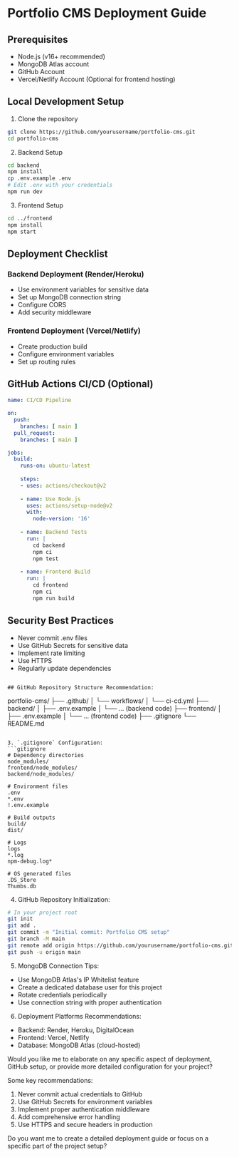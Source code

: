 # Portfolio CMS Deployment Guide

## Prerequisites
- Node.js (v16+ recommended)
- MongoDB Atlas account
- GitHub Account
- Vercel/Netlify Account (Optional for frontend hosting)

## Local Development Setup

1. Clone the repository
```bash
git clone https://github.com/yourusername/portfolio-cms.git
cd portfolio-cms
```

2. Backend Setup
```bash
cd backend
npm install
cp .env.example .env
# Edit .env with your credentials
npm run dev
```

3. Frontend Setup
```bash
cd ../frontend
npm install
npm start
```

## Deployment Checklist

### Backend Deployment (Render/Heroku)
- Use environment variables for sensitive data
- Set up MongoDB connection string
- Configure CORS
- Add security middleware

### Frontend Deployment (Vercel/Netlify)
- Create production build
- Configure environment variables
- Set up routing rules

## GitHub Actions CI/CD (Optional)
```yaml
name: CI/CD Pipeline

on:
  push:
    branches: [ main ]
  pull_request:
    branches: [ main ]

jobs:
  build:
    runs-on: ubuntu-latest
    
    steps:
    - uses: actions/checkout@v2
    
    - name: Use Node.js
      uses: actions/setup-node@v2
      with:
        node-version: '16'
    
    - name: Backend Tests
      run: |
        cd backend
        npm ci
        npm test
    
    - name: Frontend Build
      run: |
        cd frontend
        npm ci
        npm run build
```

## Security Best Practices
- Never commit .env files
- Use GitHub Secrets for sensitive data
- Implement rate limiting
- Use HTTPS
- Regularly update dependencies
```

## GitHub Repository Structure Recommendation:
```
portfolio-cms/
├── .github/
│   └── workflows/
│       └── ci-cd.yml
├── backend/
│   ├── .env.example
│   └── ... (backend code)
├── frontend/
│   ├── .env.example
│   └── ... (frontend code)
├── .gitignore
└── README.md
```

3. `.gitignore` Configuration:
```gitignore
# Dependency directories
node_modules/
frontend/node_modules/
backend/node_modules/

# Environment files
.env
*.env
!.env.example

# Build outputs
build/
dist/

# Logs
logs
*.log
npm-debug.log*

# OS generated files
.DS_Store
Thumbs.db
```

4. GitHub Repository Initialization:
```bash
# In your project root
git init
git add .
git commit -m "Initial commit: Portfolio CMS setup"
git branch -M main
git remote add origin https://github.com/yourusername/portfolio-cms.git
git push -u origin main
```

5. MongoDB Connection Tips:
- Use MongoDB Atlas's IP Whitelist feature
- Create a dedicated database user for this project
- Rotate credentials periodically
- Use connection string with proper authentication

6. Deployment Platforms Recommendations:
- Backend: Render, Heroku, DigitalOcean
- Frontend: Vercel, Netlify
- Database: MongoDB Atlas (cloud-hosted)

Would you like me to elaborate on any specific aspect of deployment, GitHub setup, or provide more detailed configuration for your project?

Some key recommendations:
1. Never commit actual credentials to GitHub
2. Use GitHub Secrets for environment variables
3. Implement proper authentication middleware
4. Add comprehensive error handling
5. Use HTTPS and secure headers in production

Do you want me to create a detailed deployment guide or focus on a specific part of the project setup?